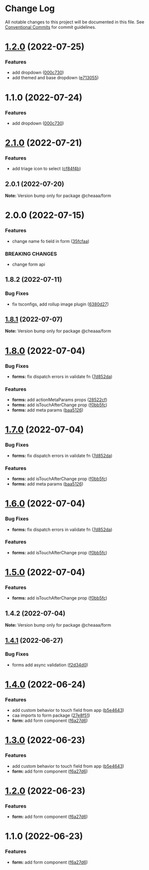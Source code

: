 # Change Log

All notable changes to this project will be documented in this file.
See [Conventional Commits](https://conventionalcommits.org) for commit guidelines.

# [1.2.0](https://github.com/SergeyBondar93/liba/compare/@cheaaa/dropdown@1.1.0...@cheaaa/dropdown@1.2.0) (2022-07-25)


### Features

* add dropdown ([000c730](https://github.com/SergeyBondar93/liba/commit/000c730742be67bb4cafd1a7e142054183fc8e7f))
* add themed and base dropdown ([e713055](https://github.com/SergeyBondar93/liba/commit/e713055e8ddf68efb29480397ef1dba0e8eb370d))





# 1.1.0 (2022-07-24)


### Features

* add dropdown ([000c730](https://github.com/SergeyBondar93/liba/commit/000c730742be67bb4cafd1a7e142054183fc8e7f))





# [2.1.0](https://github.com/SergeyBondar93/liba/compare/@cheaaa/form@2.0.1...@cheaaa/form@2.1.0) (2022-07-21)


### Features

* add triage icon to select ([cf84f4b](https://github.com/SergeyBondar93/liba/commit/cf84f4b521f1cd8641b3098ac046a02d83026029))





## 2.0.1 (2022-07-20)

**Note:** Version bump only for package @cheaaa/form





# 2.0.0 (2022-07-15)


### Features

* change name fo tield in form ([35fcfaa](https://github.com/SergeyBondar93/liba/commit/35fcfaaa26dca581168478f78871632ec3427e8b))


### BREAKING CHANGES

* change form api





## 1.8.2 (2022-07-11)


### Bug Fixes

* fix tsconfigs, add rollup image plugin ([6380d27](https://github.com/SergeyBondar93/liba/commit/6380d272ef79220e4644deeb1c1b3ac925a1658f))





## [1.8.1](https://github.com/SergeyBondar93/liba/compare/@cheaaa/form@1.8.0...@cheaaa/form@1.8.1) (2022-07-07)

**Note:** Version bump only for package @cheaaa/form





# [1.8.0](https://github.com/SergeyBondar93/liba/compare/@cheaaa/form@1.7.0...@cheaaa/form@1.8.0) (2022-07-04)


### Bug Fixes

* **forms:** fix dispatch errors in validate fn ([7d852da](https://github.com/SergeyBondar93/liba/commit/7d852dadce08c1d8033e982bc9133fbd8fabdb1e))


### Features

* **forms:** add actionMetaParams props ([28522cf](https://github.com/SergeyBondar93/liba/commit/28522cf4852f16f00b924b7a9a0042ec4307efd1))
* **forms:** add isTouchAfterChange prop ([f0bb5fc](https://github.com/SergeyBondar93/liba/commit/f0bb5fc118a38869ac149b7cdf2243c7ebb99b17))
* **forms:** add meta params ([baa5126](https://github.com/SergeyBondar93/liba/commit/baa5126d68de5b2b6165d8f2725206853b14911f))





# [1.7.0](https://github.com/SergeyBondar93/liba/compare/@cheaaa/form@1.6.0...@cheaaa/form@1.7.0) (2022-07-04)


### Bug Fixes

* **forms:** fix dispatch errors in validate fn ([7d852da](https://github.com/SergeyBondar93/liba/commit/7d852dadce08c1d8033e982bc9133fbd8fabdb1e))


### Features

* **forms:** add isTouchAfterChange prop ([f0bb5fc](https://github.com/SergeyBondar93/liba/commit/f0bb5fc118a38869ac149b7cdf2243c7ebb99b17))
* **forms:** add meta params ([baa5126](https://github.com/SergeyBondar93/liba/commit/baa5126d68de5b2b6165d8f2725206853b14911f))





# [1.6.0](https://github.com/SergeyBondar93/liba/compare/@cheaaa/form@1.5.0...@cheaaa/form@1.6.0) (2022-07-04)


### Bug Fixes

* **forms:** fix dispatch errors in validate fn ([7d852da](https://github.com/SergeyBondar93/liba/commit/7d852dadce08c1d8033e982bc9133fbd8fabdb1e))


### Features

* **forms:** add isTouchAfterChange prop ([f0bb5fc](https://github.com/SergeyBondar93/liba/commit/f0bb5fc118a38869ac149b7cdf2243c7ebb99b17))





# [1.5.0](https://github.com/SergeyBondar93/liba/compare/@cheaaa/form@1.4.2...@cheaaa/form@1.5.0) (2022-07-04)


### Features

* **forms:** add isTouchAfterChange prop ([f0bb5fc](https://github.com/SergeyBondar93/liba/commit/f0bb5fc118a38869ac149b7cdf2243c7ebb99b17))





## 1.4.2 (2022-07-04)

**Note:** Version bump only for package @cheaaa/form





## [1.4.1](https://github.com/SergeyBondar93/liba/compare/@cheaaa/form@1.4.0...@cheaaa/form@1.4.1) (2022-06-27)


### Bug Fixes

* forms add async validation ([f2d34d0](https://github.com/SergeyBondar93/liba/commit/f2d34d0c9ab11d72476a9e95524f0f72a4764646))





# [1.4.0](https://github.com/SergeyBondar93/liba/compare/@cheaaa/form@1.3.0...@cheaaa/form@1.4.0) (2022-06-24)


### Features

* add custom behavior to touch field from app ([b5e4643](https://github.com/SergeyBondar93/liba/commit/b5e4643d9e709df62ddf251857f7f2326ef6a11e))
* caa imports to form package ([27e8f51](https://github.com/SergeyBondar93/liba/commit/27e8f5168b41a35f48f67489d8f6297871488617))
* **form:** add form component ([f6a27d6](https://github.com/SergeyBondar93/liba/commit/f6a27d62c2b28b0964c40a2d227456466f01daa9))





# [1.3.0](https://github.com/SergeyBondar93/liba/compare/@cheaaa/form@1.2.0...@cheaaa/form@1.3.0) (2022-06-23)


### Features

* add custom behavior to touch field from app ([b5e4643](https://github.com/SergeyBondar93/liba/commit/b5e4643d9e709df62ddf251857f7f2326ef6a11e))
* **form:** add form component ([f6a27d6](https://github.com/SergeyBondar93/liba/commit/f6a27d62c2b28b0964c40a2d227456466f01daa9))





# [1.2.0](https://github.com/SergeyBondar93/liba/compare/@cheaaa/form@1.1.0...@cheaaa/form@1.2.0) (2022-06-23)


### Features

* **form:** add form component ([f6a27d6](https://github.com/SergeyBondar93/liba/commit/f6a27d62c2b28b0964c40a2d227456466f01daa9))





# 1.1.0 (2022-06-23)


### Features

* **form:** add form component ([f6a27d6](https://github.com/SergeyBondar93/liba/commit/f6a27d62c2b28b0964c40a2d227456466f01daa9))
